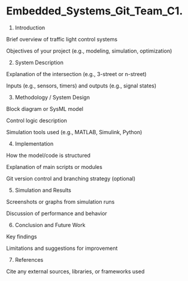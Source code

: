 # Embedded_Systems_Git_Team_C1.

1. Introduction

Brief overview of traffic light control systems

Objectives of your project (e.g., modeling, simulation, optimization)

2. System Description

Explanation of the intersection (e.g., 3-street or n-street)

Inputs (e.g., sensors, timers) and outputs (e.g., signal states)

3. Methodology / System Design

Block diagram or SysML model

Control logic description

Simulation tools used (e.g., MATLAB, Simulink, Python)

4. Implementation

How the model/code is structured

Explanation of main scripts or modules

Git version control and branching strategy (optional)

5. Simulation and Results

Screenshots or graphs from simulation runs

Discussion of performance and behavior

6. Conclusion and Future Work

Key findings

Limitations and suggestions for improvement

7. References

Cite any external sources, libraries, or frameworks used
